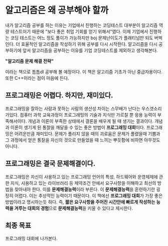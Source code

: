 # 알고리즘은 왜 공부해야 할까

내가 알고리즘 공부를 하는 이유는 기업에서 진행하는 코딩테스트 대부분이 알고리즘 역량 테스트이기 때문에 "보다 좋은 취업 기회를 얻기 위해서"였다. 이제 기업에서 진행하는 코딩 테스트는 어느 정도 풀이가 가능하지만 boj 문제난이도가 플래티넘만 되도 버벅인다. 더 효율적인 알고리즘을 작성하기 위해 공부를 다시 시작한다. 알고리즘을 다시 공부하기에 앞서 알고리즘을 공부하는 이유를 기업 코딩테스트를 제외하고 생각해본다. 

**"알고리즘 문제 해결 전략"**

이라는 책으로 틈틈dl 공부해 볼 예정이다. 이 책은 알고리즘 기초가 아닌 중급자용이다. 또한 C++이라는 점이 마음에 든다.

## 프로그래밍은 어렵다. 하지만, 재미있다.

프로그래밍을 잘하는 사람과 못하는 사람의 생산성 차이는 스무배가 난다는 우스갯소리가있다.
컴퓨터 과학 교육과정이 프로그래밍의 기술과 지식만 가르칠 뿐 응용 능력이 부족해서이다.
개념과 이론이 부족한 상태에서 결론을 배우게 될 때 생기는 결과이다.
개념과 이론이 생기게 된  통찰을 깨달을 수 있는 좋은 방법이 **프로그래밍 대회**이다.
프로그래밍은 어려운만큼 재미있다. 문제가 풀리지 않을 때의 괴로움은 문제가 풀렸을때 기쁨과 그 과정에서 얻은 통찰을 자신의 것으로 만들었을 때 느끼는 뿌듯함에 비하면 아무것도 아니다.



## 프로그래밍은 결국 문제해결이다.

프로그래밍은 자신이 사용하고 있는 프로그래밍 언어의 특성, 하드웨어와 운영체제에 관한 지식, 사용하고 있는 라이브러리 등 제약조건 안에서 요구사항을 이해하고 최선의 방법을 찾아내야 한다.
이를 **문제해결능력**이라 부른다. 이 **문제해결능력**을 훈련하기란 굉장히 어렵다. 이는 추상적인 능력이기 때문이다. 이 책에선 **프로그래밍 대회**가 가장 좋은 방법이라고 명시하는듯 하다.
즉,  **짧은 요구사항을 주어진 시간안에 빠르게 작성하는 능력을 겨루는 대회의 경험**으로 **문제해결능력**을 키울 수 있다고 제시한다.



## 최종 목표

프로그래밍 대회에 나가본다.